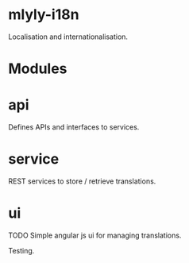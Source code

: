 mlyly-i18n
==========

Localisation and internationalisation.



Modules
=======


api
===

Defines APIs and interfaces to services.


service
=======

REST services to store / retrieve translations.


ui
==

TODO Simple angular js ui for managing translations.

Testing.
